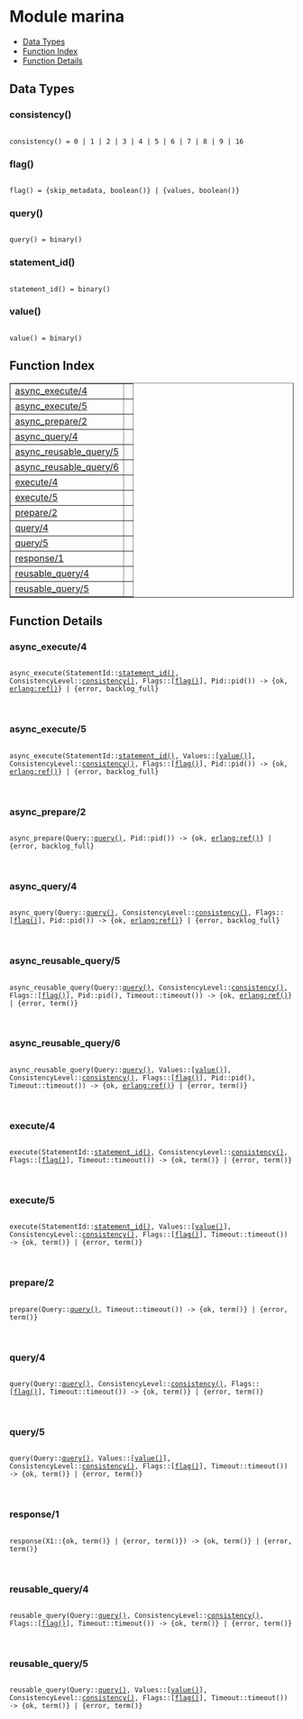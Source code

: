 

# Module marina #
* [Data Types](#types)
* [Function Index](#index)
* [Function Details](#functions)



<a name="types"></a>

## Data Types ##




### <a name="type-consistency">consistency()</a> ###



<pre><code>
consistency() = 0 | 1 | 2 | 3 | 4 | 5 | 6 | 7 | 8 | 9 | 16
</code></pre>





### <a name="type-flag">flag()</a> ###



<pre><code>
flag() = {skip_metadata, boolean()} | {values, boolean()}
</code></pre>





### <a name="type-query">query()</a> ###



<pre><code>
query() = binary()
</code></pre>





### <a name="type-statement_id">statement_id()</a> ###



<pre><code>
statement_id() = binary()
</code></pre>





### <a name="type-value">value()</a> ###



<pre><code>
value() = binary()
</code></pre>


<a name="index"></a>

## Function Index ##


<table width="100%" border="1" cellspacing="0" cellpadding="2" summary="function index"><tr><td valign="top"><a href="#async_execute-4">async_execute/4</a></td><td></td></tr><tr><td valign="top"><a href="#async_execute-5">async_execute/5</a></td><td></td></tr><tr><td valign="top"><a href="#async_prepare-2">async_prepare/2</a></td><td></td></tr><tr><td valign="top"><a href="#async_query-4">async_query/4</a></td><td></td></tr><tr><td valign="top"><a href="#async_reusable_query-5">async_reusable_query/5</a></td><td></td></tr><tr><td valign="top"><a href="#async_reusable_query-6">async_reusable_query/6</a></td><td></td></tr><tr><td valign="top"><a href="#execute-4">execute/4</a></td><td></td></tr><tr><td valign="top"><a href="#execute-5">execute/5</a></td><td></td></tr><tr><td valign="top"><a href="#prepare-2">prepare/2</a></td><td></td></tr><tr><td valign="top"><a href="#query-4">query/4</a></td><td></td></tr><tr><td valign="top"><a href="#query-5">query/5</a></td><td></td></tr><tr><td valign="top"><a href="#response-1">response/1</a></td><td></td></tr><tr><td valign="top"><a href="#reusable_query-4">reusable_query/4</a></td><td></td></tr><tr><td valign="top"><a href="#reusable_query-5">reusable_query/5</a></td><td></td></tr></table>


<a name="functions"></a>

## Function Details ##

<a name="async_execute-4"></a>

### async_execute/4 ###


<pre><code>
async_execute(StatementId::<a href="#type-statement_id">statement_id()</a>, ConsistencyLevel::<a href="#type-consistency">consistency()</a>, Flags::[<a href="#type-flag">flag()</a>], Pid::pid()) -&gt; {ok, <a href="erlang.md#type-ref">erlang:ref()</a>} | {error, backlog_full}
</code></pre>
<br />


<a name="async_execute-5"></a>

### async_execute/5 ###


<pre><code>
async_execute(StatementId::<a href="#type-statement_id">statement_id()</a>, Values::[<a href="#type-value">value()</a>], ConsistencyLevel::<a href="#type-consistency">consistency()</a>, Flags::[<a href="#type-flag">flag()</a>], Pid::pid()) -&gt; {ok, <a href="erlang.md#type-ref">erlang:ref()</a>} | {error, backlog_full}
</code></pre>
<br />


<a name="async_prepare-2"></a>

### async_prepare/2 ###


<pre><code>
async_prepare(Query::<a href="#type-query">query()</a>, Pid::pid()) -&gt; {ok, <a href="erlang.md#type-ref">erlang:ref()</a>} | {error, backlog_full}
</code></pre>
<br />


<a name="async_query-4"></a>

### async_query/4 ###


<pre><code>
async_query(Query::<a href="#type-query">query()</a>, ConsistencyLevel::<a href="#type-consistency">consistency()</a>, Flags::[<a href="#type-flag">flag()</a>], Pid::pid()) -&gt; {ok, <a href="erlang.md#type-ref">erlang:ref()</a>} | {error, backlog_full}
</code></pre>
<br />


<a name="async_reusable_query-5"></a>

### async_reusable_query/5 ###


<pre><code>
async_reusable_query(Query::<a href="#type-query">query()</a>, ConsistencyLevel::<a href="#type-consistency">consistency()</a>, Flags::[<a href="#type-flag">flag()</a>], Pid::pid(), Timeout::timeout()) -&gt; {ok, <a href="erlang.md#type-ref">erlang:ref()</a>} | {error, term()}
</code></pre>
<br />


<a name="async_reusable_query-6"></a>

### async_reusable_query/6 ###


<pre><code>
async_reusable_query(Query::<a href="#type-query">query()</a>, Values::[<a href="#type-value">value()</a>], ConsistencyLevel::<a href="#type-consistency">consistency()</a>, Flags::[<a href="#type-flag">flag()</a>], Pid::pid(), Timeout::timeout()) -&gt; {ok, <a href="erlang.md#type-ref">erlang:ref()</a>} | {error, term()}
</code></pre>
<br />


<a name="execute-4"></a>

### execute/4 ###


<pre><code>
execute(StatementId::<a href="#type-statement_id">statement_id()</a>, ConsistencyLevel::<a href="#type-consistency">consistency()</a>, Flags::[<a href="#type-flag">flag()</a>], Timeout::timeout()) -&gt; {ok, term()} | {error, term()}
</code></pre>
<br />


<a name="execute-5"></a>

### execute/5 ###


<pre><code>
execute(StatementId::<a href="#type-statement_id">statement_id()</a>, Values::[<a href="#type-value">value()</a>], ConsistencyLevel::<a href="#type-consistency">consistency()</a>, Flags::[<a href="#type-flag">flag()</a>], Timeout::timeout()) -&gt; {ok, term()} | {error, term()}
</code></pre>
<br />


<a name="prepare-2"></a>

### prepare/2 ###


<pre><code>
prepare(Query::<a href="#type-query">query()</a>, Timeout::timeout()) -&gt; {ok, term()} | {error, term()}
</code></pre>
<br />


<a name="query-4"></a>

### query/4 ###


<pre><code>
query(Query::<a href="#type-query">query()</a>, ConsistencyLevel::<a href="#type-consistency">consistency()</a>, Flags::[<a href="#type-flag">flag()</a>], Timeout::timeout()) -&gt; {ok, term()} | {error, term()}
</code></pre>
<br />


<a name="query-5"></a>

### query/5 ###


<pre><code>
query(Query::<a href="#type-query">query()</a>, Values::[<a href="#type-value">value()</a>], ConsistencyLevel::<a href="#type-consistency">consistency()</a>, Flags::[<a href="#type-flag">flag()</a>], Timeout::timeout()) -&gt; {ok, term()} | {error, term()}
</code></pre>
<br />


<a name="response-1"></a>

### response/1 ###


<pre><code>
response(X1::{ok, term()} | {error, term()}) -&gt; {ok, term()} | {error, term()}
</code></pre>
<br />


<a name="reusable_query-4"></a>

### reusable_query/4 ###


<pre><code>
reusable_query(Query::<a href="#type-query">query()</a>, ConsistencyLevel::<a href="#type-consistency">consistency()</a>, Flags::[<a href="#type-flag">flag()</a>], Timeout::timeout()) -&gt; {ok, term()} | {error, term()}
</code></pre>
<br />


<a name="reusable_query-5"></a>

### reusable_query/5 ###


<pre><code>
reusable_query(Query::<a href="#type-query">query()</a>, Values::[<a href="#type-value">value()</a>], ConsistencyLevel::<a href="#type-consistency">consistency()</a>, Flags::[<a href="#type-flag">flag()</a>], Timeout::timeout()) -&gt; {ok, term()} | {error, term()}
</code></pre>
<br />


